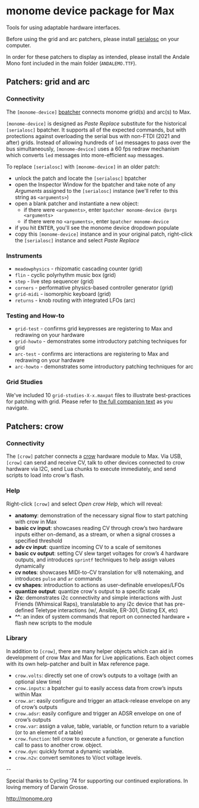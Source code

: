 # monome device package for Max

Tools for using adaptable hardware interfaces.

Before using the grid and arc patchers, please install [serialosc](https://monome.org/docs/serialosc) on your computer.

In order for these patchers to display as intended, please install the Andale Mono font included in the main folder (`ANDALEMO.TTF`).

## Patchers: grid and arc

### Connectivity

The `[monome-device]` [bpatcher](https://docs.cycling74.com/max8/refpages/bpatcher) connects monome grid(s) and arc(s) to Max.

`[monome-device]` is designed as *Paste Replace* substitute for the historical `[serialosc]` bpatcher. It supports all of the expected commands, but with protections against overloading the serial bus with non-FTDI (2021 and after) grids. Instead of allowing hundreds of `led` messages to pass over the bus simultaneously, `[monome-device]` uses a 60 fps redraw mechanism which converts `led` messages into more-efficient `map` messages.

To replace `[serialosc]` with `[monome-device]` in an older patch:

- unlock the patch and locate the `[serialosc]` bpatcher
- open the Inspector Window for the bpatcher and take note of any *Arguments* assigned to the `[serialosc]` instance (we'll refer to this string as `<arguments>`)
- open a blank patcher and instantiate a new object:
  - if there were `<arguments>`,  enter `bpatcher monome-device @args <arguments>`
  - if there were no `<arguments>`,  enter `bpatcher monome-device`
- if you hit <kbd>ENTER</kbd>, you'll see the monome device dropdown populate
- copy this `[monome-device]` instance and in your original patch, right-click the `[serialosc]` instance and select *Paste Replace*

### Instruments

- `meadowphysics` - rhizomatic cascading counter (grid)
- `flin` - cyclic polyrhythm music box (grid)
- `step` - live step sequencer (grid)
- `corners` - performative physics-based controller generator (grid)
- `grid-midi` - isomorphic keyboard (grid)
- `returns` - knob routing with integrated LFOs (arc)

### Testing and How-to

- `grid-test` - confirms grid keypresses are registering to Max and redrawing on your hardware
- `grid-howto` - demonstrates some introductory patching techniques for grid
- `arc-test` - confirms arc interactions are registering to Max and redrawing on your hardware
- `arc-howto` - demonstrates some introductory patching techniques for arc

### Grid Studies

We've included 10 `grid-studies-X-x.maxpat` files to illustrate best-practices for patching with grid. Please refer to [the full companion text](https://monome.org/docs/grid/studies/max/) as you navigate.

## Patchers: crow

### Connectivity

The `[crow]` patcher connects a [crow](https://monome.org/docs/crow/) hardware module to Max. Via USB, `[crow]` can send and receive CV, talk to other devices connected to crow hardware via I2C, send Lua chunks to execute immediately, and send scripts to load into crow's flash.

### Help

Right-click `[crow]` and select *Open crow Help*, which will reveal:

- **anatomy**: demonstration of the necessary signal flow to start patching with crow in Max
- **basic cv input**: showcases reading CV through crow’s two hardware inputs either on-demand, as a stream, or when a signal crosses a specified threshold
- **adv cv input**: quantize incoming CV to a scale of semitones
- **basic cv output**: setting CV slew target voltages for crow’s 4 hardware outputs, and introduces `sprintf` techniques to help assign values dynamically
- **cv notes**: showcases MIDI-to-CV translation for v/8 notemaking, and introduces `pulse` and `ar` commands
- **cv shapes**: introduction to actions as user-definable envelopes/LFOs
- **quantize output**: quantize crow's output to a specific scale
- **i2c**: demonstrates i2c connectivity and simple interactions with Just Friends (Whimsical Raps), translatable to any i2c device that has pre-defined Teletype interactions (w/, Ansible, ER-301, Disting EX, etc)
- **^^**: an index of system commands that report on connected hardware + flash new scripts to the module

### Library

In addition to `[crow]`, there are many helper objects which can aid in development of crow Max and Max for Live applications. Each object comes with its own help-patcher and built in Max reference page.

- `crow.volts`: directly set one of crow’s outputs to a voltage (with an optional slew time)
- `crow.inputs`: a bpatcher gui to easily access data from crow’s inputs within Max
- `crow.ar`: easily configure and trigger an attack-release envelope on any of crow’s outputs
- `crow.adsr`: easily configure and trigger an ADSR envelope on one of crow’s outputs
- `crow.var`: assign a value, table, variable, or function return to a variable (or to an element of a table)
- `crow.function`: tell crow to execute a function, or generate a function call to pass to another crow. object.
- `crow.dyn`: quickly format a dynamic variable.
- `crow.n2v`: convert semitones to V/oct voltage levels.

--

Special thanks to Cycling '74 for supporting our continued explorations. In loving memory of Darwin Grosse.

http://monome.org
